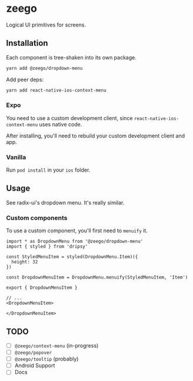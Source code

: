 # zeego

Logical UI primitives for screens.

## Installation

Each component is tree-shaken into its own package.

```sh
yarn add @zeego/dropdown-menu
```

Add peer deps:

```sh
yarn add react-native-ios-context-menu
```

### Expo

You need to use a custom development client, since `react-native-ios-context-menu` uses native code. 

After installing, you'll need to rebuild your custom development client and app.

### Vanilla

Run `pod install` in your `ios` folder.

## Usage

See radix-ui's dropdown menu. It's really similar.

### Custom components

To use a custom component, you'll first need to `menuify` it.

```tsx
import * as DropdownMenu from '@zeego/dropdown-menu'
import { styled } from 'dripsy'

const StyledMenuItem = styled(DropdownMenu.Item)({
  height: 32
})

const DropdownMenuItem = DropdownMenu.menuify(StyledMenuItem, 'Item')

export { DropdownMenuItem }

// ...
<DropdownMenuItem>

</DropdownMenuItem>
```
 
## TODO

- [ ] `@zeego/context-menu` (in-progress)
- [ ] `@zeego/popover`
- [ ] `@zeego/tooltip` (probably)
- [ ] Android Support
- [ ] Docs
